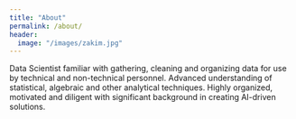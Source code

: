 ```yaml
---
title: "About"
permalink: /about/
header:
  image: "/images/zakim.jpg"
---
```


Data Scientist familiar with gathering, cleaning and organizing data for use by technical and non-technical personnel. Advanced understanding of statistical, algebraic and other analytical techniques. Highly organized, motivated and diligent with significant background in creating AI-driven solutions. 
